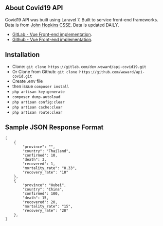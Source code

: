 ## About Covid19 API

Covid19 API was built using Laravel 7. Built to service front-end frameworks. 
Data is from [John Hopkins CSSE](https://github.com/CSSEGISandData/COVID-19).
Data is updated DAILY.

- [GitLab - Vue Front-end implementation](https://gitlab.com/dev.weward/vue-larasavings).
- [Github - Vue Front-end implementation](https://github.com/weward/vue-larasavings).

## Installation

- Clone: `git clone https://gitlab.com/dev.weward/api-covid19.git`
- Or Clone from Github: `git clone https://github.com/weward/api-covid.git`
- Create .env file
- then issue `composer install`
- `php artisan key:generate`
- `composer dump-autoload`
- `php artisan config:clear`
- `php artisan cache:clear`
- `php artisan route:clear`

## Sample JSON Response Format

````
[
    {
        "province": "",
        "country": "Thailand",
        "confirmed": 10,
        "death": 3,
        "recovered": 1,
        "mortality_rate": "0.33",
        "recovery_rate": "10"
    },
    {
        "province": "Hubei",
        "country": "China",
        "confirmed": 100,
        "death": 15,
        "recovered": 20,
        "mortality_rate": "15",
        "recovery_rate": "20"
    },
]
````